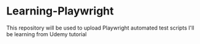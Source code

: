 # Learning-Playwright
This repository will be used to upload Playwright automated test scripts I'll be learning from Udemy tutorial
